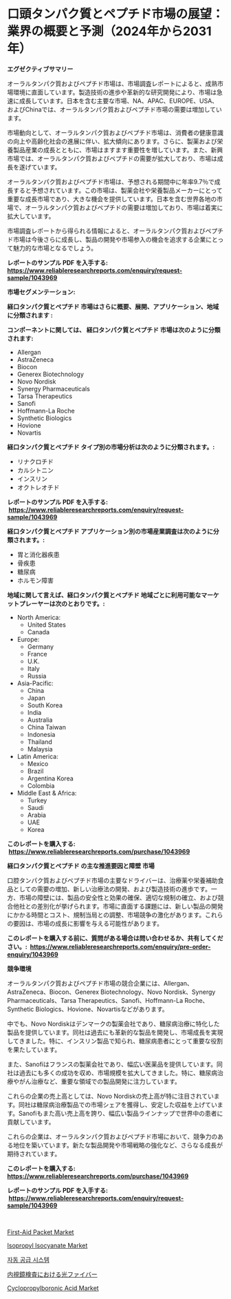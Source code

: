 <p><h1>口頭タンパク質とペプチド市場の展望：業界の概要と予測（2024年から2031年）</h1></p><p><strong>エグゼクティブサマリー</strong></p>
<p><p>オーラルタンパク質およびペプチド市場は、市場調査レポートによると、成熟市場環境に直面しています。製造技術の進歩や革新的な研究開発により、市場は急速に成長しています。日本を含む主要な市場、NA、APAC、EUROPE、USA、およびChinaでは、オーラルタンパク質およびペプチド市場の需要は増加しています。</p><p>市場動向として、オーラルタンパク質およびペプチド市場は、消費者の健康意識の向上や高齢化社会の進展に伴い、拡大傾向にあります。さらに、製薬および栄養製品産業の成長とともに、市場はますます重要性を増しています。また、新興市場では、オーラルタンパク質およびペプチドの需要が拡大しており、市場は成長を遂げています。</p><p>オーラルタンパク質およびペプチド市場は、予想される期間中に年率9.7％で成長すると予想されています。この市場は、製薬会社や栄養製品メーカーにとって重要な成長市場であり、大きな機会を提供しています。日本を含む世界各地の市場で、オーラルタンパク質およびペプチドの需要は増加しており、市場は着実に拡大しています。</p><p>市場調査レポートから得られる情報によると、オーラルタンパク質およびペプチド市場は今後さらに成長し、製品の開発や市場参入の機会を追求する企業にとって魅力的な市場となるでしょう。</p></p>
<p><strong>レポートのサンプル PDF を入手する: <a href="https://www.reliableresearchreports.com/enquiry/request-sample/1043969">https://www.reliableresearchreports.com/enquiry/request-sample/1043969</a></strong></p>
<p><strong>市場セグメンテーション:</strong></p>
<p><strong> 経口タンパク質とペプチド 市場はさらに概要、展開、アプリケーション、地域に分類されます :</strong></p>
<p><strong>コンポーネントに関しては、 経口タンパク質とペプチド 市場は次のように分類されます: &nbsp;</strong></p>
<p><ul><li>Allergan</li><li>AstraZeneca</li><li>Biocon</li><li>Generex Biotechnology</li><li>Novo Nordisk</li><li>Synergy Pharmaceuticals</li><li>Tarsa Therapeutics</li><li>Sanofi</li><li>Hoffmann-La Roche</li><li>Synthetic Biologics</li><li>Hovione</li><li>Novartis</li></ul></p>
<p><strong> 経口タンパク質とペプチド タイプ別の市場分析は次のように分類されます。:</strong></p>
<p><ul><li>リナクロチド</li><li>カルシトニン</li><li>インスリン</li><li>オクトレオチド</li></ul></p>
<p><strong>レポートのサンプル PDF を入手する: &nbsp;<a href="https://www.reliableresearchreports.com/enquiry/request-sample/1043969">https://www.reliableresearchreports.com/enquiry/request-sample/1043969</a></strong></p>
<p><strong> 経口タンパク質とペプチド アプリケーション別の市場産業調査は次のように分類されます。:</strong></p>
<p><ul><li>胃と消化器疾患</li><li>骨疾患</li><li>糖尿病</li><li>ホルモン障害</li></ul></p>
<p><strong>地域に関して言えば、経口タンパク質とペプチド 地域ごとに利用可能なマーケットプレーヤーは次のとおりです。:</strong></p>
<p><ul>
    <li>
        North America:
        <ul>
            <li>United States</li>
            <li>Canada</li>
        </ul>
    </li>
    <li>
        Europe:
        <ul>
            <li>Germany</li>
            <li>France</li>
            <li>U.K.</li>
            <li>Italy</li>
            <li>Russia</li>
        </ul>
    </li>
    <li>
        Asia-Pacific:
        <ul>
            <li>China</li>
            <li>Japan</li>
            <li>South Korea</li>
            <li>India</li>
            <li>Australia</li>
            <li>China Taiwan</li>
            <li>Indonesia</li>
            <li>Thailand</li>
            <li>Malaysia</li>
        </ul>
    </li>
    <li>
        Latin America:
        <ul>
            <li>Mexico</li>
            <li>Brazil</li>
            <li>Argentina Korea</li>
            <li>Colombia</li>
        </ul>
    </li>
    <li>
        Middle East & Africa:
        <ul>
            <li>Turkey</li>
            <li>Saudi</li>
            <li>Arabia</li>
            <li>UAE</li>
            <li>Korea</li>
        </ul>
    </li>
    </ul></p>
<p><strong>このレポートを購入する: &nbsp;<a href="https://www.reliableresearchreports.com/purchase/1043969">https://www.reliableresearchreports.com/purchase/1043969</a></strong></p>
<p><strong>経口タンパク質とペプチド の主な推進要因と障壁 市場</strong></p>
<p><p>口腔タンパク質およびペプチド市場の主要なドライバーは、治療薬や栄養補助食品としての需要の増加、新しい治療法の開発、および製造技術の進歩です。一方、市場の障壁には、製品の安全性と効果の確保、適切な規制の確立、および競合他社との差別化が挙げられます。市場に直面する課題には、新しい製品の開発にかかる時間とコスト、規制当局との調整、市場競争の激化があります。これらの要因は、市場の成長に影響を与える可能性があります。</p></p>
<p><strong>このレポートを購入する前に、質問がある場合は問い合わせるか、共有してください。:&nbsp; <a href="https://www.reliableresearchreports.com/enquiry/pre-order-enquiry/1043969">https://www.reliableresearchreports.com/enquiry/pre-order-enquiry/1043969</a></strong></p>
<p><strong>競争環境</strong></p>
<p><p>オーラルタンパク質およびペプチド市場の競合企業には、Allergan、AstraZeneca、Biocon、Generex Biotechnology、Novo Nordisk、Synergy Pharmaceuticals、Tarsa Therapeutics、Sanofi、Hoffmann-La Roche、Synthetic Biologics、Hovione、Novartisなどがあります。</p><p>中でも、Novo Nordiskはデンマークの製薬会社であり、糖尿病治療に特化した製品を提供しています。同社は過去にも革新的な製品を開発し、市場成長を実現してきました。特に、インスリン製品で知られ、糖尿病患者にとって重要な役割を果たしています。</p><p>また、Sanofiはフランスの製薬会社であり、幅広い医薬品を提供しています。同社は過去にも多くの成功を収め、市場規模を拡大してきました。特に、糖尿病治療やがん治療など、重要な領域での製品開発に注力しています。</p><p>これらの企業の売上高としては、Novo Nordiskの売上高が特に注目されています。同社は糖尿病治療製品での市場シェアを獲得し、安定した収益を上げています。Sanofiもまた高い売上高を誇り、幅広い製品ラインナップで世界中の患者に貢献しています。</p><p>これらの企業は、オーラルタンパク質およびペプチド市場において、競争力のある地位を築いています。新たな製品開発や市場戦略の強化など、さらなる成長が期待されています。</p></p>
<p><strong>このレポートを購入する: &nbsp; <a href="https://www.reliableresearchreports.com/purchase/1043969">https://www.reliableresearchreports.com/purchase/1043969</a></strong></p>
<p><strong>レポートのサンプル PDF を入手する: &nbsp;<a href="https://www.reliableresearchreports.com/enquiry/request-sample/1043969">https://www.reliableresearchreports.com/enquiry/request-sample/1043969</a></strong><strong></strong></p>
<p>&nbsp;</p>
<p><p><a href="https://issuu.com/reportprime-2/docs/first-aid-packet-market-size-2030.pptx">First-Aid Packet Market</a></p><p><a href="https://github.com/lbird53714/Market-Research-Report-List-3/blob/main/isopropyl-isocyanate-market.md">Isopropyl Isocyanate Market</a></p><p><a href="https://github.com/vdhdwjyp90142/Market-Research-Report-List-1/blob/main/5474725193720.md">자동 공급 시스템</a></p><p><a href="https://github.com/sghwr779811674/Market-Research-Report-List-1/blob/main/8766435194026.md">内視鏡検査における光ファイバー</a></p><p><a href="https://github.com/dringals/Market-Research-Report-List-3/blob/main/cyclopropylboronic-acid-market.md">Cyclopropylboronic Acid Market</a></p></p>